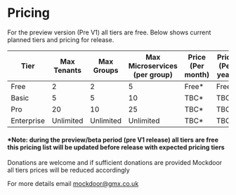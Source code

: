 Pricing
=======
For the preview version (Pre V1) all tiers are free. Below shows current planned tiers and pricing for release.

| Tier       | Max Tenants | Max Groups | Max Microservices (per group) | Price (Per month) | Price (Per year) |
|------------|-------------|------------|-------------------------------|-------------------|------------------|
| Free       | 2           | 2          | 5                             | Free*             | Free*            |
| Basic      | 5           | 5          | 10                            | TBC*              | TBC*             |
| Pro        | 20          | 10         | 25                            | TBC*              | TBC*             |
| Enterprise | Unlimited   | Unlimited  | Unlimited                     | TBC*              | TBC*             |

#### *Note: during the preview/beta period (pre V1 release) all tiers are free this pricing list will be updated before release with expected pricing tiers

Donations are welcome and if sufficient donations are provided Mockdoor all tiers prices will be reduced accordingly


For more details email [mockdoor@gmx.co.uk](mailto:mockdoor@gmx.co.uk)
